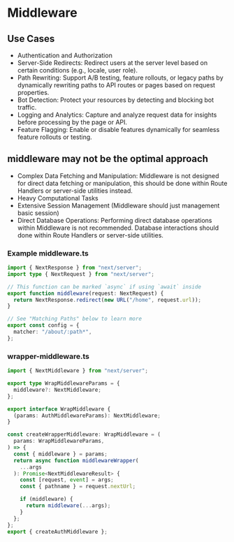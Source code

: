 # Middleware

## Use Cases

- Authentication and Authorization
- Server-Side Redirects: Redirect users at the server level based on certain conditions (e.g., locale, user role).
- Path Rewriting: Support A/B testing, feature rollouts, or legacy paths by dynamically rewriting paths to API routes or pages based on request properties.
- Bot Detection: Protect your resources by detecting and blocking bot traffic.
- Logging and Analytics: Capture and analyze request data for insights before processing by the page or API.
- Feature Flagging: Enable or disable features dynamically for seamless feature rollouts or testing.

## middleware may not be the optimal approach

- Complex Data Fetching and Manipulation: Middleware is not designed for direct data fetching or manipulation, this should be done within Route Handlers or server-side utilities instead.
- Heavy Computational Tasks
- Extensive Session Management (Middleware should just management basic session)
- Direct Database Operations: Performing direct database operations within Middleware is not recommended. Database interactions should done within Route Handlers or server-side utilities.

### Example middleware.ts

```typescript
import { NextResponse } from "next/server";
import type { NextRequest } from "next/server";

// This function can be marked `async` if using `await` inside
export function middleware(request: NextRequest) {
  return NextResponse.redirect(new URL("/home", request.url));
}

// See "Matching Paths" below to learn more
export const config = {
  matcher: "/about/:path*",
};
```

### wrapper-middleware.ts

```typescript
import { NextMiddleware } from "next/server";

export type WrapMiddlewareParams = {
  middleware?: NextMiddleware;
};

export interface WrapMiddleware {
  (params: AuthMiddlewareParams): NextMiddleware;
}

const createWrapperMiddleware: WrapMiddleware = (
  params: WrapMiddlewareParams,
) => {
  const { middleware } = params;
  return async function middlewareWrapper(
    ...args
  ): Promise<NextMiddlewareResult> {
    const [request, event] = args;
    const { pathname } = request.nextUrl;

    if (middleware) {
      return middleware(...args);
    }
  };
};
export { createAuthMiddleware };
```

